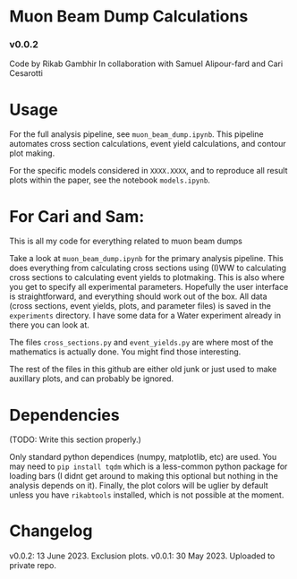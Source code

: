 # Muon Beam Dump Calculations
### v0.0.2

Code by Rikab Gambhir
In collaboration with Samuel Alipour-fard and Cari Cesarotti 

# Usage

For the full analysis pipeline, see `muon_beam_dump.ipynb`. This pipeline automates cross section calculations, event yield calculations, and contour plot making.

For the specific models considered in `XXXX.XXXX`, and to reproduce all result plots within the paper, see the notebook `models.ipynb`.

# For Cari and Sam:

This is all my code for everything related to muon beam dumps

Take a look at `muon_beam_dump.ipynb` for the primary analysis pipeline. This does everything from calculating cross sections using (I)WW to calculating cross sections to calculating event yields to plotmaking. This is also where you get to specify all experimental parameters. Hopefully the user interface is straightforward, and everything should work out of the box. All data (cross sections, event yields, plots, and parameter files) is saved in the `experiments` directory. I have some data for a Water experiment already in there you can look at. 

The files `cross_sections.py` and `event_yields.py` are where most of the mathematics is actually done. You might find those interesting.

The rest of the files in this github are either old junk or just used to make auxillary plots, and can probably be ignored.



# Dependencies

(TODO: Write this section properly.)

Only standard python dependices (numpy, matplotlib, etc) are used. You may need to `pip install tqdm` which is a less-common python package for loading bars (I didnt get around to making this optional but nothing in the analysis depends on it). Finally, the plot colors will be uglier by default unless you have `rikabtools` installed, which is not possible at the moment.


# Changelog
v0.0.2: 13 June 2023. Exclusion plots.
v0.0.1: 30 May 2023. Uploaded to private repo.
